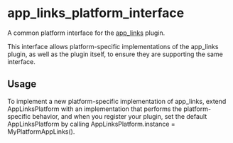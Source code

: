 # app_links_platform_interface

A common platform interface for the [app_links](https://pub.dev/packages/app_links) plugin.

This interface allows platform-specific implementations of the app_links plugin, as well as the plugin itself, to ensure they are supporting the same interface.

## Usage

To implement a new platform-specific implementation of app_links, extend AppLinksPlatform with an implementation that performs the platform-specific behavior, and when you register your plugin, set the default AppLinksPlatform by calling AppLinksPlatform.instance = MyPlatformAppLinks().
